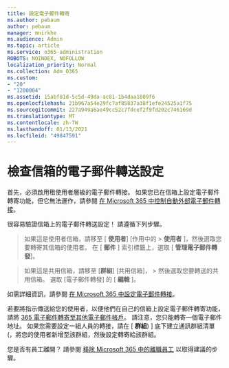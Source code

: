 ```yaml
---
title: 設定電子郵件轉寄
ms.author: pebaum
author: pebaum
manager: mnirkhe
ms.audience: Admin
ms.topic: article
ms.service: o365-administration
ROBOTS: NOINDEX, NOFOLLOW
localization_priority: Normal
ms.collection: Adm_O365
ms.custom:
- "20"
- "1200004"
ms.assetid: 15abf81d-5c5d-49da-ac81-1b4daa1809f6
ms.openlocfilehash: 21b967a54e29fc7af85837a38f1efe24525a1f75
ms.sourcegitcommit: 227a949a6ae49cc52c7fdcef2f9fd202c746169d
ms.translationtype: MT
ms.contentlocale: zh-TW
ms.lasthandoff: 01/13/2021
ms.locfileid: "49847591"
---
```

# <a name="check-the-email-forwarding-settings-for-a-mailbox"></a>檢查信箱的電子郵件轉送設定

首先，必須啟用租使用者層級的電子郵件轉接。 如果您已在信箱上設定電子郵件轉寄功能，但它無法運作，請參閱 [在 Microsoft 365 中控制自動外部電子郵件轉接](https://docs.microsoft.com/microsoft-365/security/office-365-security/external-email-forwarding?view=o365-worldwide)。

很容易驗證信箱上的電子郵件轉送設定！ 請遵循下列步驟。
  
> 如果這是使用者信箱，請移至 [ **使用者**] [作用中的 \> **使用者** ]，然後選取您要轉寄其信箱的使用者。 在 [ **郵件** ] 索引標籤上，選取 [ **管理電子郵件轉發**]。

> 如果這是共用信箱，請移至 [**群組**] [共用信箱]， \> 然後選取您要轉送的共用信箱。 選取 [電子郵件轉發] 的 [ **編輯** ]。

如需詳細資訊，請參閱 [在 Microsoft 365 中設定電子郵件轉接](https://docs.microsoft.com/microsoft-365/admin/email/configure-email-forwarding)。
  
若要將指示傳送給您的使用者，以便他們在自己的信箱上設定電子郵件轉寄功能，請將 [365 電子郵件轉寄至其他電子郵件帳戶](https://support.office.com/article/Forward-email-from-Office-365-to-another-email-account-1ed4ee1e-74f8-4f53-a174-86b748ff6a0e)。 請注意，您只能轉寄一個電子郵件地址。 如果您需要設定一組人員的轉接，請在 [ **群組**) ] 底下建立通訊群組清單 (，將您的使用者新增至該群組，然後設定轉寄給該群組。
  
您是否有員工離開？ 請參閱 [移除 Microsoft 365 中的離職員工](https://docs.microsoft.com/microsoft-365/admin/add-users/remove-former-employee) 以取得建議的步驟。
